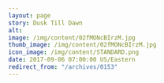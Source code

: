 ```yaml
---
layout: page
story: Dusk Till Dawn
alt:
image: /img/content/02fMONcBIrzM.jpg
thumb_image: /img/content/02fMONcBIrzM.jpg
icon_image: /img/content/STANDARD.png
date: 2017-09-06 07:00:00 US/Eastern
redirect_from: "/archives/0153"
---
```


